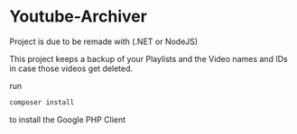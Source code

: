 # Youtube-Archiver
Project is due to be remade with (.NET or NodeJS)

This project keeps a backup of your Playlists and the Video names and IDs in case those videos get deleted.

run
```sh
composer install
```
to install the Google PHP Client

